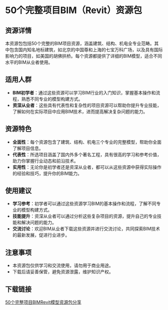 # 50个完整项目BIM（Revit）资源包

## 资源详情

本资源包包括50个完整的BIM项目资源，涵盖建筑、结构、机电全专业范畴。其中包含国内知名地标建筑，如北京的中国尊和上海的七宝万科广场，以及具有国际影响力的项目，如美国的胡佛拱桥。每个资源都提供了详细的BIM模型，适合不同水平的BIM从业者使用。

## 适用人群

- **BIM初学者**：通过这些资源可以学习BIM行业的入门知识，掌握基本操作和流程，熟悉不同专业的模型构建方式。
- **资深从业者**：这些具有代表性和复杂性的项目资源可以帮助你提升专业技能，了解如何在实际项目中应用BIM技术，进而提高解决复杂问题的能力。

## 资源特色

- **全面性**：每个资源包含了建筑、结构、机电三个专业的完整模型，帮助你全面了解项目信息。
- **代表性**：所选项目涵盖了国内外多个著名工程，具有很高的学习和参考价值，助力你掌握行业动态和前沿技术。
- **实用性**：无论你是初学者还是资深从业者，都可以从这些资源中获得实际操作的经验和技巧，提升你的BIM能力。

## 使用建议

- **学习参考**：初学者可以通过这些资源学习BIM的基本操作和流程，了解不同专业的模型构建方式。
- **技能提升**：资深从业者可以通过分析这些复杂项目的资源，提升自己的专业技能和解决问题的能力。
- **交流讨论**：欢迎BIM从业者下载这些资源并进行交流讨论，共同探索BIM技术的最新发展，促进行业进步。

## 注意事项

- 本资源包仅供学习和交流使用，请勿用于商业用途。
- 下载后请妥善保管，避免资源泄露，维护知识产权。

## 下载链接

[50个完整项目BIMRevit模型资源包分享](https://pan.quark.cn/s/9de24bd4b768)